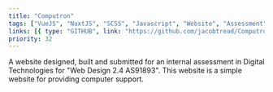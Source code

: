 ```yaml
---
title: "Computron"
tags: ["VueJS", "NuxtJS", "SCSS", "Javascript", "Website", "Assessment"]
links: [{ type: "GITHUB", link: "https://github.com/jacobtread/Computron" }]
priority: 32
---
```


A website designed, built and submitted for an internal assessment in Digital Technologies
for "Web Design 2.4 AS91893". This website is a simple website for providing computer support.
